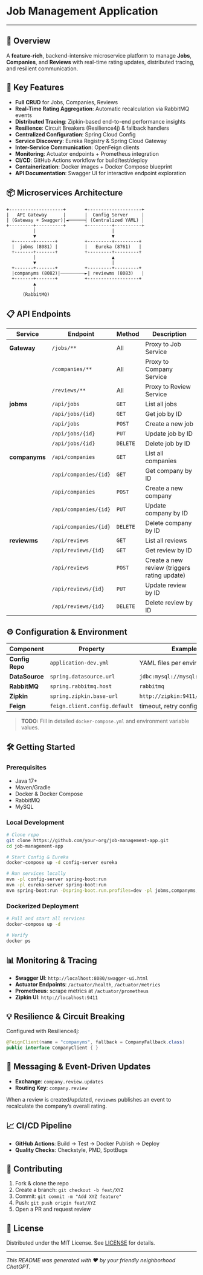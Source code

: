 # Job Management Application

&#x20;  &#x20;

---

## 🌟 Overview

A **feature-rich**, backend-intensive microservice platform to manage **Jobs**, **Companies**, and **Reviews** with real-time rating updates, distributed tracing, and resilient communication.

## 🚀 Key Features

- **Full CRUD** for Jobs, Companies, Reviews
- **Real-Time Rating Aggregation**: Automatic recalculation via RabbitMQ events
- **Distributed Tracing**: Zipkin-based end-to-end performance insights
- **Resilience**: Circuit Breakers (Resilience4j) & fallback handlers
- **Centralized Configuration**: Spring Cloud Config
- **Service Discovery**: Eureka Registry & Spring Cloud Gateway
- **Inter-Service Communication**: OpenFeign clients
- **Monitoring**: Actuator endpoints + Prometheus integration
- **CI/CD**: GitHub Actions workflow for build/test/deploy
- **Containerization**: Docker images + Docker Compose blueprint
- **API Documentation**: Swagger UI for interactive endpoint exploration

## 📦 Microservices Architecture

```text
+--------------------+       +--------------------+
|   API Gateway      |       |  Config Server     |
| (Gateway + Swagger)|◄──────┤ (Centralized YAML) │
+---------+----------+       +---------+----------+
          |                            |
          ▼                            ▼
  +-------+-------+          +---------+---------+
  |  jobms (8081) |          |   Eureka (8761)   |
  +-------+-------+          +---------+---------+
          |                            ▲
          ▼                            |
  +-------+-------+          +---------+---------+
  |companyms (8082)|─────────►| reviewms (8083)   |
  +-------+-------+          +-------------------+
          ▲
          │
      (RabbitMQ)
```

## 📋 API Endpoints

| Service       | Endpoint              | Method   | Description                                  |
| ------------- | --------------------- | -------- | -------------------------------------------- |
| **Gateway**   | `/jobs/**`            | All      | Proxy to Job Service                         |
|               | `/companies/**`       | All      | Proxy to Company Service                     |
|               | `/reviews/**`         | All      | Proxy to Review Service                      |
| **jobms**     | `/api/jobs`           | `GET`    | List all jobs                                |
|               | `/api/jobs/{id}`      | `GET`    | Get job by ID                                |
|               | `/api/jobs`           | `POST`   | Create a new job                             |
|               | `/api/jobs/{id}`      | `PUT`    | Update job by ID                             |
|               | `/api/jobs/{id}`      | `DELETE` | Delete job by ID                             |
| **companyms** | `/api/companies`      | `GET`    | List all companies                           |
|               | `/api/companies/{id}` | `GET`    | Get company by ID                            |
|               | `/api/companies`      | `POST`   | Create a new company                         |
|               | `/api/companies/{id}` | `PUT`    | Update company by ID                         |
|               | `/api/companies/{id}` | `DELETE` | Delete company by ID                         |
| **reviewms**  | `/api/reviews`        | `GET`    | List all reviews                             |
|               | `/api/reviews/{id}`   | `GET`    | Get review by ID                             |
|               | `/api/reviews`        | `POST`   | Create a new review (triggers rating update) |
|               | `/api/reviews/{id}`   | `PUT`    | Update review by ID                          |
|               | `/api/reviews/{id}`   | `DELETE` | Delete review by ID                          |

## ⚙️ Configuration & Environment

| Component       | Property                      | Example                         |
| --------------- | ----------------------------- | ------------------------------- |
| **Config Repo** | `application-dev.yml`         | YAML files per environment      |
| **DataSource**  | `spring.datasource.url`       | `jdbc:mysql://mysql:3306/jobdb` |
| **RabbitMQ**    | `spring.rabbitmq.host`        | `rabbitmq`                      |
| **Zipkin**      | `spring.zipkin.base-url`      | `http://zipkin:9411/`           |
| **Feign**       | `feign.client.config.default` | timeout, retry configs          |

> **TODO:** Fill in detailed `docker-compose.yml` and environment variable values.

## 🛠️ Getting Started

### Prerequisites

- Java 17+
- Maven/Gradle
- Docker & Docker Compose
- RabbitMQ
- MySQL

### Local Development

```bash
# Clone repo
git clone https://github.com/your-org/job-management-app.git
cd job-management-app

# Start Config & Eureka
docker-compose up -d config-server eureka

# Run services locally
mvn -pl config-server spring-boot:run
mvn -pl eureka-server spring-boot:run
mvn spring-boot:run -Dspring-boot.run.profiles=dev -pl jobms,companyms,reviewms,gateway
```

### Dockerized Deployment

```bash
# Pull and start all services
docker-compose up -d

# Verify
docker ps
```

## 📊 Monitoring & Tracing

- **Swagger UI**: `http://localhost:8080/swagger-ui.html`
- **Actuator Endpoints**: `/actuator/health`, `/actuator/metrics`
- **Prometheus**: scrape metrics at `/actuator/prometheus`
- **Zipkin UI**: `http://localhost:9411`

## 💡 Resilience & Circuit Breaking

Configured with Resilience4j:

```java
@FeignClient(name = "companyms", fallback = CompanyFallback.class)
public interface CompanyClient { }
```

## 🔄 Messaging & Event-Driven Updates

- **Exchange**: `company.review.updates`
- **Routing Key**: `company.review`

When a review is created/updated, `reviewms` publishes an event to recalculate the company’s overall rating.

## 📈 CI/CD Pipeline

- **GitHub Actions**: Build → Test → Docker Publish → Deploy
- **Quality Checks**: Checkstyle, PMD, SpotBugs

## 🤝 Contributing

1. Fork & clone the repo
2. Create a branch: `git checkout -b feat/XYZ`
3. Commit: `git commit -m "Add XYZ feature"`
4. Push: `git push origin feat/XYZ`
5. Open a PR and request review

## 📜 License

Distributed under the MIT License. See [LICENSE](./LICENSE) for details.

---

*This README was generated with ❤️ by your friendly neighborhood ChatGPT.*


